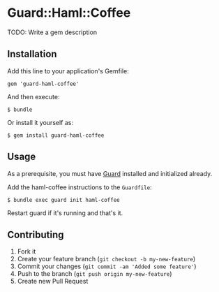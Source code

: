 # Guard::Haml::Coffee

TODO: Write a gem description

## Installation

Add this line to your application's Gemfile:

    gem 'guard-haml-coffee'

And then execute:

    $ bundle

Or install it yourself as:

    $ gem install guard-haml-coffee

## Usage

As a prerequisite, you must have [Guard](https://github.com/guard/guard) installed and initialized already.

Add the haml-coffee instructions to the `Guardfile`:
    
    $ bundle exec guard init haml-coffee

Restart guard if it's running and that's it.

## Contributing

1. Fork it
2. Create your feature branch (`git checkout -b my-new-feature`)
3. Commit your changes (`git commit -am 'Added some feature'`)
4. Push to the branch (`git push origin my-new-feature`)
5. Create new Pull Request
